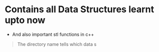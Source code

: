 # Contains all Data Structures learnt upto now

* And also important stl functions in c++

>The directory name tells which data s